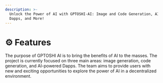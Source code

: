 ```yaml
---
description: >-
  Unlock the Power of AI with GPTOSHI-AI: Image and Code Generation, AI-Powered
  Dapps, and More!
---
```


# ⚙ Features

The purpose of GPTOSHI AI is to bring the benefits of AI to the masses. The project is currently focused on three main areas: image generation, code generation, and AI-powered Dapps. The team aims to provide users with new and exciting opportunities to explore the power of AI in a decentralized environment.
